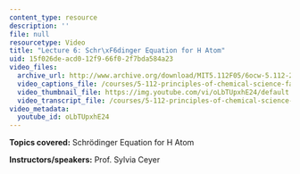 ```yaml
---
content_type: resource
description: ''
file: null
resourcetype: Video
title: "Lecture 6: Schr\xF6dinger Equation for H Atom"
uid: 15f026de-acd0-12f9-66f0-2f7bda584a23
video_files:
  archive_url: http://www.archive.org/download/MIT5.112F05/6ocw-5.112-21sep2005-220k.mp4
  video_captions_file: /courses/5-112-principles-of-chemical-science-fall-2005/eb7b6a40972d59b7bf8a1fb61128ffb3_oLbTUpxhE24.vtt
  video_thumbnail_file: https://img.youtube.com/vi/oLbTUpxhE24/default.jpg
  video_transcript_file: /courses/5-112-principles-of-chemical-science-fall-2005/b08d28a74c38e96ec69d51d63fefea0c_oLbTUpxhE24.pdf
video_metadata:
  youtube_id: oLbTUpxhE24
---
```


**Topics covered:** Schrödinger Equation for H Atom

**Instructors/speakers:** Prof. Sylvia Ceyer